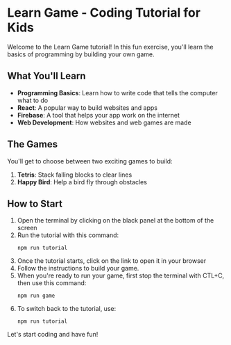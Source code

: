 # Learn Game - Coding Tutorial for Kids

Welcome to the Learn Game tutorial! In this fun exercise, you'll learn the basics of programming by building your own game.

## What You'll Learn

- **Programming Basics**: Learn how to write code that tells the computer what to do
- **React**: A popular way to build websites and apps
- **Firebase**: A tool that helps your app work on the internet
- **Web Development**: How websites and web games are made

## The Games

You'll get to choose between two exciting games to build:
1. **Tetris**: Stack falling blocks to clear lines
2. **Happy Bird**: Help a bird fly through obstacles

## How to Start

1. Open the terminal by clicking on the black panel at the bottom of the screen
2. Run the tutorial with this command:
   ```
   npm run tutorial
   ```
3. Once the tutorial starts, click on the link to open it in your browser
4. Follow the instructions to build your game. 
5. When you're ready to run your game, first stop the terminal with CTL+C, then use this command:
   ```
   npm run game
   ```
6. To switch back to the tutorial, use:
   ```
   npm run tutorial
   ```

Let's start coding and have fun!

